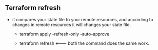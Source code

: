 ## Terraform refresh
- it compares your state file to your remote resources, and according to changes in remote resources it will changes your state file.
     
     -  terraform apply -refresh-only -auto-approve
     
     -  terraform refresh           <--- both the command does the same work.

